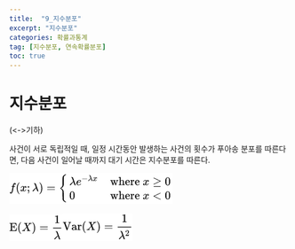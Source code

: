 ```yaml
---
title:  "9_지수분포"
excerpt: "지수분포"
categories: 확률과통계
tag: [지수분포, 연속확률분포]
toc: true
---
```


# 지수분포

(<->기하)

사건이 서로 독립적일 때, 일정 시간동안 발생하는 사건의 횟수가 푸아송 분포를 따른다면, 다음 사건이 일어날 때까지 대기 시간은 지수분포를 따른다.

![img](../images/2021-07-02-상관과회귀/clip_image001.png)

![img](../images/2021-07-02-상관과회귀/clip_image002.png)![img](../images/2021-07-02-상관과회귀/clip_image003.png)

 

